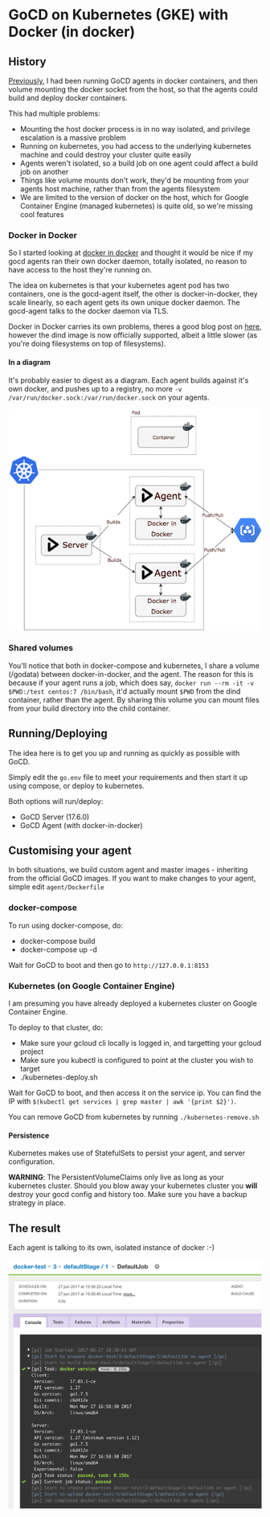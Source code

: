# GoCD on Kubernetes (GKE) with Docker (in docker) 

## History
[Previously](https://github.com/Stono/ci-in-a-box), I had been running GoCD agents in docker containers, and then volume mounting the docker socket from the host, so that the agents could build and deploy docker containers.

This had multiple problems:
 
  - Mounting the host docker process is in no way isolated, and privilege escalation is a massive problem
  - Running on kubernetes, you had access to the underlying kubernetes machine and could destroy your cluster quite easily
  - Agents weren't isolated, so a build job on one agent could affect a build job on another
  - Things like volume mounts don't work, they'd be mounting from your agents host machine, rather than from the agents filesystem
  - We are limited to the version of docker on the host, which for Google Container Engine (managed kubernetes) is quite old, so we're missing cool features

### Docker in Docker 
So I started looking at [docker in docker](https://hub.docker.com/_/docker/) and thought it would be nice if my gocd agents ran their own docker daemon, totally isolated, no reason to have access to the host they're running on.

The idea on kubernetes is that your kubernetes agent pod has two containers, one is the gocd-agent itself, the other is docker-in-docker, they scale linearly, so each agent gets its own unique docker daemon.  The gocd-agent talks to the docker daemon via TLS.

Docker in Docker carries its own problems, theres a good blog post on [here](https://jpetazzo.github.io/2015/09/03/do-not-use-docker-in-docker-for-ci/), however the dind image is now officially supported, albeit a little slower (as you're doing filesystems on top of filesystems).

#### In a diagram
It's probably easier to digest as a diagram.  Each agent builds against it's own docker, and pushes up to a registry, no more `-v /var/run/docker.sock:/var/run/docker.sock` on your agents.

![docker in docker](images/kube_dind.png)

### Shared volumes
You'll notice that both in docker-compose and kubernetes, I share a volume (/godata) between docker-in-docker, and the agent.  The reason for this is because if your agent runs a job, which does say, `docker run --rm -it -v $PWD:/test centos:7 /bin/bash`, it'd actually mount `$PWD` from the dind container, rather than the agent.  By sharing this volume you can mount files from your build directory into the child container.

## Running/Deploying
The idea here is to get you up and running as quickly as possible with GoCD.  

Simply edit the `go.env` file to meet your requirements and then start it up using compose, or deploy to kubernetes.

Both options will run/deploy:

  - GoCD Server (17.6.0)
  - GoCD Agent (with docker-in-docker) 

## Customising your agent
In both situations, we build custom agent and master images - inheriting from the official GoCD images.  If you want to make changes to your agent, simple edit `agent/Dockerfile`

### docker-compose
To run using docker-compose, do:

  - docker-compose build
  - docker-compose up -d

Wait for GoCD to boot and then go to `http://127.0.0.1:8153`

### Kubernetes (on Google Container Engine)
I am presuming you have already deployed a kubernetes cluster on Google Container Engine.

To deploy to that cluster, do:
 
  - Make sure your gcloud cli locally is logged in, and targetting your gcloud project
  - Make sure you kubectl is configured to point at the cluster you wish to target
  - ./kubernetes-deploy.sh

Wait for GoCD to boot, and then access it on the service ip.  You can find the IP with `$(kubectl get services | grep master | awk '{print $2}')`.

You can remove GoCD from kubernetes by running `./kubernetes-remove.sh`

#### Persistence
Kubernetes makes use of StatefulSets to persist your agent, and server configuration.

**WARNING**: The PersistentVolumeClaims only live as long as your kubernetes cluster.  Should you blow away your kubernetes cluster you **will** destroy your gocd config and history too.  Make sure you have a backup strategy in place.

## The result
Each agent is talking to its own, isolated instance of docker :-)

![result](images/gocd.png)
